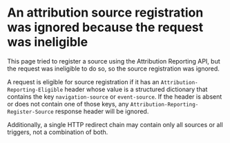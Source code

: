 # An attribution source registration was ignored because the request was ineligible

This page tried to register a source using the Attribution Reporting API, but
the request was ineligible to do so, so the source registration was ignored.

A request is eligible for source registration if it has an
`Attribution-Reporting-Eligible` header whose value is a structured dictionary
that contains the key `navigation-source` or `event-source`. If the header is
absent or does not contain one of those keys, any
`Attribution-Reporting-Register-Source` response header will be ignored.

Additionally, a single HTTP redirect chain may contain only all sources or all
triggers, not a combination of both.
